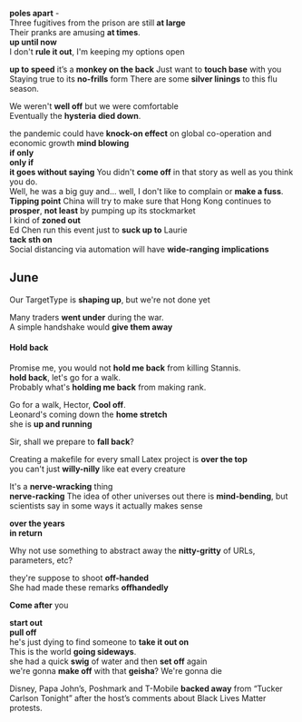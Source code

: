 
**poles apart** -  
Three fugitives from the prison are still **at large**  
Their pranks are amusing **at times**.   
**up until now**  
I don't **rule it out**, I'm keeping my options open  

**up to speed** 
it’s a **monkey on the back**
Just want to **touch base** with you  
Staying true to its **no-frills** form
There are some **silver linings** to this flu season.  

We weren't **well off** but we were comfortable  
Eventually the **hysteria** **died down**.  

the pandemic could have **knock-on effect** on global co-operation and economic growth 
**mind blowing**  
**if only**  
**only if**  
**it goes without saying** 
You didn't **come off** in that story as well as you think you do.  
Well, he was a big guy and… well, I don't like to complain or **make a fuss**.  
**Tipping point**
China will try to make sure that Hong Kong continues to **prosper**, **not least** by pumping up its stockmarket  
I kind of **zoned out**  
Ed Chen run this event just to **suck up to** Laurie  
**tack sth on**  
Social distancing via automation will have **wide-ranging** **implications**  

## June  
Our TargetType is **shaping up**, but we're not done yet  
  
Many traders **went under** during the war.  
A simple handshake would **give them away**  

#### Hold back  
Promise me, you would not **hold me back** from killing Stannis.  
**hold back**, let's go for a walk.  
Probably what's **holding me back** from making rank.  

Go for a walk, Hector, **Cool off**.  
Leonard's coming down the **home stretch**  
she is **up and running**  
  
Sir, shall we prepare to **fall back**?  
   
Creating a makefile for every small Latex project is **over the top**  
you can't just **willy-nilly** like eat every creature  
  
It's a **nerve-wracking** thing  
**nerve-racking**
The idea of other universes out there is **mind-bending**, but scientists say in some ways it actually makes sense  
  
**over the years**  
**in return**  
  
Why not use something to abstract away the **nitty-gritty** of URLs, parameters, etc?  
  
they're suppose to shoot **off-handed**  
She had made these remarks **offhandedly**  
  
**Come after** you  
  
**start out**  
**pull off**  
he's just dying to find someone to **take it out on**  
This is the world **going sideways**.  
she had a quick **swig** of water and then **set off** again  
we're gonna **make off** with that **geisha**? We're gonna die  
  
Disney, Papa John’s, Poshmark and T-Mobile **backed away** from “Tucker Carlson Tonight” after the host’s comments about Black Lives Matter protests.  
  
